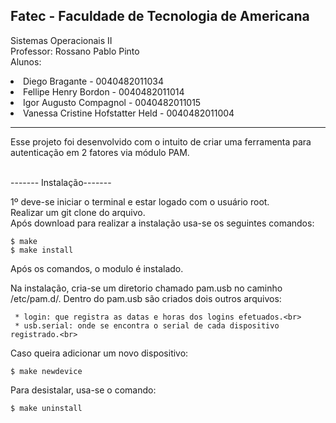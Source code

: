 <h2>Fatec - Faculdade de Tecnologia de Americana</h2>

Sistemas Operacionais II<br>
Professor: Rossano Pablo Pinto<br>
Alunos: 
        <li>Diego Bragante - 0040482011034</li>
        <li>Fellipe Henry Bordon - 0040482011014</li>
        <li>Igor Augusto Compagnol - 0040482011015 </li>
        <li>Vanessa Cristine Hofstatter Held  - 0040482011004</li>
<hr>

Esse projeto foi desenvolvido com o intuito de criar uma ferramenta para autenticação em 2 fatores via módulo PAM.
<br>

<br> ------- Instalação-------<br>

1º deve-se iniciar o terminal e estar logado com o usuário root.<br>
Realizar um git clone do arquivo.<br>
Após download para realizar a instalação usa-se os seguintes comandos:<br>

    $ make
    $ make install

Após os comandos, o modulo é instalado.<br>

Na instalação, cria-se um diretorio chamado pam.usb no caminho /etc/pam.d/. Dentro do pam.usb são criados dois outros arquivos: 
    
     * login: que registra as datas e horas dos logins efetuados.<br>
     * usb.serial: onde se encontra o serial de cada dispositivo registrado.<br>
            
Caso queira adicionar um novo dispositivo:

    $ make newdevice

Para desistalar, usa-se o comando:

    $ make uninstall




